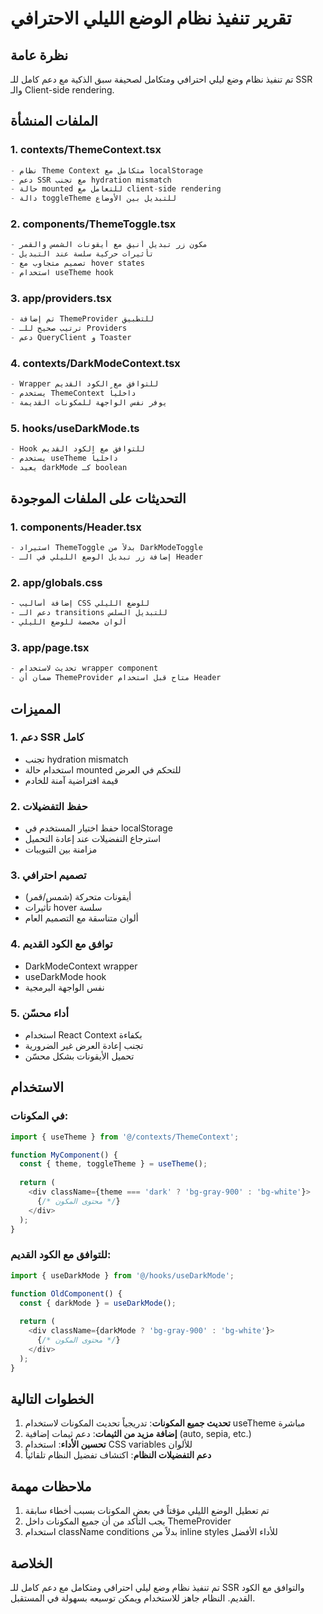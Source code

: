 # تقرير تنفيذ نظام الوضع الليلي الاحترافي

## نظرة عامة
تم تنفيذ نظام وضع ليلي احترافي ومتكامل لصحيفة سبق الذكية مع دعم كامل للـ SSR والـ Client-side rendering.

## الملفات المنشأة

### 1. contexts/ThemeContext.tsx
```typescript
- نظام Theme Context متكامل مع localStorage
- دعم SSR مع تجنب hydration mismatch
- حالة mounted للتعامل مع client-side rendering
- دالة toggleTheme للتبديل بين الأوضاع
```

### 2. components/ThemeToggle.tsx
```typescript
- مكون زر تبديل أنيق مع أيقونات الشمس والقمر
- تأثيرات حركية سلسة عند التبديل
- تصميم متجاوب مع hover states
- استخدام useTheme hook
```

### 3. app/providers.tsx
```typescript
- تم إضافة ThemeProvider للتطبيق
- ترتيب صحيح للـ Providers
- دعم QueryClient و Toaster
```

### 4. contexts/DarkModeContext.tsx
```typescript
- Wrapper للتوافق مع الكود القديم
- يستخدم ThemeContext داخلياً
- يوفر نفس الواجهة للمكونات القديمة
```

### 5. hooks/useDarkMode.ts
```typescript
- Hook للتوافق مع الكود القديم
- يستخدم useTheme داخلياً
- يعيد darkMode كـ boolean
```

## التحديثات على الملفات الموجودة

### 1. components/Header.tsx
```typescript
- استيراد ThemeToggle بدلاً من DarkModeToggle
- إضافة زر تبديل الوضع الليلي في الـ Header
```

### 2. app/globals.css
```css
- إضافة أساليب CSS للوضع الليلي
- دعم الـ transitions للتبديل السلس
- ألوان مخصصة للوضع الليلي
```

### 3. app/page.tsx
```typescript
- تحديث لاستخدام wrapper component
- ضمان أن ThemeProvider متاح قبل استخدام Header
```

## المميزات

### 1. دعم SSR كامل
- تجنب hydration mismatch
- استخدام حالة mounted للتحكم في العرض
- قيمة افتراضية آمنة للخادم

### 2. حفظ التفضيلات
- حفظ اختيار المستخدم في localStorage
- استرجاع التفضيلات عند إعادة التحميل
- مزامنة بين التبويبات

### 3. تصميم احترافي
- أيقونات متحركة (شمس/قمر)
- تأثيرات hover سلسة
- ألوان متناسقة مع التصميم العام

### 4. توافق مع الكود القديم
- DarkModeContext wrapper
- useDarkMode hook
- نفس الواجهة البرمجية

### 5. أداء محسّن
- استخدام React Context بكفاءة
- تجنب إعادة العرض غير الضرورية
- تحميل الأيقونات بشكل محسّن

## الاستخدام

### في المكونات:
```typescript
import { useTheme } from '@/contexts/ThemeContext';

function MyComponent() {
  const { theme, toggleTheme } = useTheme();
  
  return (
    <div className={theme === 'dark' ? 'bg-gray-900' : 'bg-white'}>
      {/* محتوى المكون */}
    </div>
  );
}
```

### للتوافق مع الكود القديم:
```typescript
import { useDarkMode } from '@/hooks/useDarkMode';

function OldComponent() {
  const { darkMode } = useDarkMode();
  
  return (
    <div className={darkMode ? 'bg-gray-900' : 'bg-white'}>
      {/* محتوى المكون */}
    </div>
  );
}
```

## الخطوات التالية

1. **تحديث جميع المكونات**: تدريجياً تحديث المكونات لاستخدام useTheme مباشرة
2. **إضافة مزيد من الثيمات**: دعم ثيمات إضافية (auto, sepia, etc.)
3. **تحسين الأداء**: استخدام CSS variables للألوان
4. **دعم التفضيلات النظام**: اكتشاف تفضيل النظام تلقائياً

## ملاحظات مهمة

1. تم تعطيل الوضع الليلي مؤقتاً في بعض المكونات بسبب أخطاء سابقة
2. يجب التأكد من أن جميع المكونات داخل ThemeProvider
3. استخدام className conditions بدلاً من inline styles للأداء الأفضل

## الخلاصة
تم تنفيذ نظام وضع ليلي احترافي ومتكامل مع دعم كامل للـ SSR والتوافق مع الكود القديم. النظام جاهز للاستخدام ويمكن توسيعه بسهولة في المستقبل. 